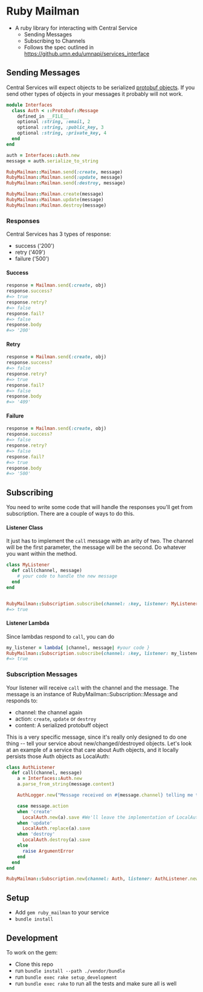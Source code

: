 # Ruby Mailman

- A ruby library for interacting with Central Service
  - Sending Messages
  - Subscribing to Channels
  - Follows the spec outlined in https://github.umn.edu/umnapi/services_interface

## Sending Messages

Central Services will expect objects to be serialized [protobuf objects](https://github.umn.edu/umnapi/protobufs). If you send other types of objects in your messages it probably will not work.

```ruby
module Interfaces
  class Auth < ::Protobuf::Message
    defined_in __FILE__
    optional :string, :email, 2
    optional :string, :public_key, 3
    optional :string, :private_key, 4
  end
end

auth = Interfaces::Auth.new
message = auth.serialize_to_string

RubyMailman::Mailman.send(:create, message)
RubyMailman::Mailman.send(:update, message)
RubyMailman::Mailman.send(:destroy, message)

RubyMailman::Mailman.create(message)
RubyMailman::Mailman.update(message)
RubyMailman::Mailman.destroy(message)
```

### Responses

Central Services has 3 types of response:
- success ('200')
- retry ('409')
- failure ('500')

#### Success

```ruby
response = Mailman.send(:create, obj)
response.success?
#=> true
response.retry?
#=> false
response.fail?
#=> false
response.body
#=> '200'
```

#### Retry

```ruby
response = Mailman.send(:create, obj)
response.success?
#=> false
response.retry?
#=> true
response.fail?
#=> false
response.body
#=> '409'
```

#### Failure

```ruby
response = Mailman.send(:create, obj)
response.success?
#=> false
response.retry?
#=> false
response.fail?
#=> true
response.body
#=> '500'
```

## Subscribing

You need to write some code that will handle the responses you'll get from subscription. There are a couple of ways to do this.

#### Listener Class

It just has to implement the `call` message with an arity of two. The channel will be the first parameter, the message will be the second. Do whatever you want within the method.

```ruby
class MyListener
  def call(channel, message)
    # your code to handle the new message
  end
end


RubyMailman::Subscription.subscribe(channel: :key, listener: MyListener.new)
#=> true
```

#### Listener Lambda

Since lambdas respond to `call`, you can do

```ruby
my_listener = lambda{ |channel, message| #your code }
RubyMailman::Subscription.subscribe(channel: :key, listener: my_listener)
#=> true
```

### Subscription Messages

Your listener will receive `call` with  the channel and the message. The message is an instance of RubyMailman::Subscription::Message and responds to:

- channel: the channel again
- action: `create`, `update` or `destroy`
- content: A serialized protobuff object

This is a very specific message, since it's really only designed to do one thing -- tell your service about new/changed/destroyed objects. Let's look at an example of a service that care about Auth objects, and it locally persists those Auth objects as LocalAuth:

```ruby
class AuthListener
  def call(channel, message)
    a = Interfaces::Auth.new
    a.parse_from_string(message.content)

    AuthLogger.new("Message received on #{message.channel} telling me to #{message.action} the object #{a.to_s}")

    case message.action
    when 'create'
      LocalAuth.new(a).save #We'll leave the implementation of LocalAuth to your imagination.
    when 'update'
      LocalAuth.replace(a).save
    when 'destroy'
      LocalAuth.destroy(a).save
    else
      raise ArgumentError
    end
  end
end

RubyMailman::Subscription.new(channel: Auth, listener: AuthListener.new)
```

## Setup

- Add `gem ruby_mailman` to your service
- `bundle install`

## Development

To work on the gem:

- Clone this repo
- run `bundle install --path ./vendor/bundle`
- run `bundle exec rake setup_development`
- run `bundle exec rake` to run all the tests and make sure all is well

